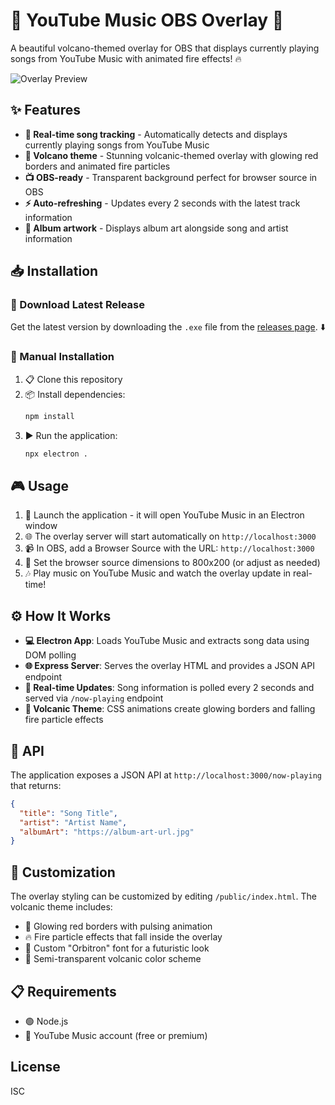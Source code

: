 # 🎵 YouTube Music OBS Overlay 🌋

A beautiful volcano-themed overlay for OBS that displays currently playing songs from YouTube Music with animated fire effects! 🔥

![Overlay Preview](https://github.com/user-attachments/assets/b29f79c7-798e-4e28-9801-6f43c95b2802)


## ✨ Features

- **🎯 Real-time song tracking** - Automatically detects and displays currently playing songs from YouTube Music
- **🌋 Volcano theme** - Stunning volcanic-themed overlay with glowing red borders and animated fire particles
- **📺 OBS-ready** - Transparent background perfect for browser source in OBS
- **⚡ Auto-refreshing** - Updates every 2 seconds with the latest track information
- **🎨 Album artwork** - Displays album art alongside song and artist information

## 📥 Installation

### 🚀 Download Latest Release

Get the latest version by downloading the `.exe` file from the [releases page](https://github.com/devhayd3n/youtube-music-obs-overlay/releases). ⬇️

### 🔧 Manual Installation

1. 📋 Clone this repository
2. 📦 Install dependencies:
   ```bash
   npm install
   ```
3. ▶️ Run the application:
   ```bash
   npx electron .
   ```

## 🎮 Usage

1. 🚀 Launch the application - it will open YouTube Music in an Electron window
2. 🌐 The overlay server will start automatically on `http://localhost:3000`
3. 📹 In OBS, add a Browser Source with the URL: `http://localhost:3000`
4. 📐 Set the browser source dimensions to 800x200 (or adjust as needed)
5. 🎶 Play music on YouTube Music and watch the overlay update in real-time!

## ⚙️ How It Works

- **💻 Electron App**: Loads YouTube Music and extracts song data using DOM polling
- **🌐 Express Server**: Serves the overlay HTML and provides a JSON API endpoint
- **🔄 Real-time Updates**: Song information is polled every 2 seconds and served via `/now-playing` endpoint
- **🌋 Volcanic Theme**: CSS animations create glowing borders and falling fire particle effects

## 🔌 API

The application exposes a JSON API at `http://localhost:3000/now-playing` that returns:

```json
{
  "title": "Song Title",
  "artist": "Artist Name",
  "albumArt": "https://album-art-url.jpg"
}
```

## 🎨 Customization

The overlay styling can be customized by editing `/public/index.html`. The volcanic theme includes:

- 🔴 Glowing red borders with pulsing animation
- 🔥 Fire particle effects that fall inside the overlay
- 🚀 Custom "Orbitron" font for a futuristic look
- 🌋 Semi-transparent volcanic color scheme

## 📋 Requirements

- 🟢 Node.js
- 🎵 YouTube Music account (free or premium)

## License

ISC
